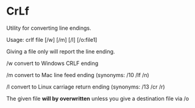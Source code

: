 # CrLf
Utility for converting line endings. 

Usage: crlf file [/w] [/m] [/l] [/o:file1]

Giving a file only will report the line ending.

/w convert to Windows CRLF ending

/m convert to Mac line feed ending (synonyms: /10 /lf /n)

/l convert to Linux carriage return ending (synonyms: /13 /cr /r)

The given file **will by overwritten** unless you give a destination file via /o



